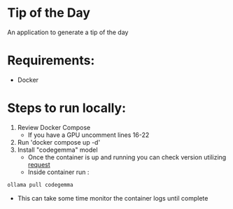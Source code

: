 # Tip of the Day

An application to generate a tip of the day 

# Requirements:
   - Docker

# Steps to run locally:
1. Review Docker Compose
   - If you have a GPU uncomment lines 16-22
2. Run 'docker compose up -d'
3. Install "codegemma" model
   - Once the container is up and running you can check version utilizing [request](requests/ollama-requests.http)
   - Inside container run :
```sh 
ollama pull codegemma
```
   - This can take some time monitor the container logs until complete

